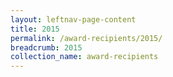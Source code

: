 ```yaml
---
layout: leftnav-page-content
title: 2015
permalink: /award-recipients/2015/
breadcrumb: 2015
collection_name: award-recipients
---
```

